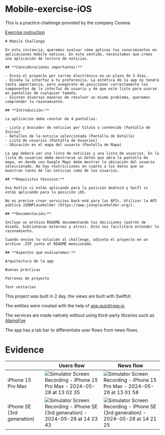 # Mobile-exercise-iOS
This is a practice challenge provided by the company Conexa

[Exercise instruction](https://conexatech.notion.site/Mobile-Challenge-d1cd3b19418d45fd92780cc228c1ac86)

```
# Mobile Challenge

En esta instancia, queremos evaluar cómo aplicas tus conocimientos en aplicaciones mobile nativas. En este sentido, necesitamos que crees una aplicación de lectura de noticias.

## **Consideraciones importantes:**

- Envía el proyecto por correo electrónico en un plazo de 3 días.
- Diseña la interfaz a tu preferencia. La estética de la app no tendrá tanta importancia, pero asegúrate de posicionar correctamente los componentes de la interfaz de usuario y de que esté listo para usarse en pantallas de cualquier tamaño.
- Existen diversas maneras de resolver un mismo problema, queremos comprender tu razonamiento.

## **Introducción:**

La aplicación debe constar de 4 pantallas:

- Lista y buscador de noticias por título o contenido (Pantalla de Inicio)
- Detalles de la noticia seleccionada (Pantalla de Detalle)
- Lista de usuarios (Pantalla de Usuarios)
- Ubicación en el mapa del usuario (Pantalla de Mapa)

La app deberá ser una lista de noticias y una lista de usuarios. En la lista de usuarios debe mostrarse un botón que abra la pantalla de mapa, en donde con Google Maps debe mostrar la ubicación del usuario seleccionado. No hay restricciones en cuanto a los datos que se muestran tanto de las noticias como de los usuarios.

## **Requisitos técnicos:**

Usa Kotlin si estás aplicando para la posición Android y Swift si estás aplicando para la posición iOS.

No es preciso crear servicios back-end para las APIs. Utilizar la API pública JSONPlaceholder (https://www.jsonplaceholder.org/).

## **Documentación:**

Incluye un archivo README documentando tus decisiones (patrón de diseño, bibliotecas externas y otros). Esto nos facilitará entender tu razonamiento.

Cuando envíes tu solución al challenge, adjunta el proyecto en un archivo .ZIP junto al README mencionado.

## **Aspectos que evaluaremos:**

Arquitectura de la app

Buenas prácticas

Patrones de proyecto

Test unitarios
```

This project was built in 2 day, the views are built with SwiftUI.

The entities were created with the help of [app.quicktype.io](https://app.quicktype.io/)

The services are made natively without using third-party libraries such as [AlamoFire](https://github.com/Alamofire/Alamofire) 

The app has a tab bar to differentiate user flows from news flows.

# Evidence


|                     | Users flow                                                                                                       | News flow                                                                                                       |
|---------------------|-----------------------------------------------------------------------------------------------------------------|-----------------------------------------------------------------------------------------------------------------|
| iPhone 15 Pro Max   | ![Simulator Screen Recording - iPhone 15 Pro Max - 2024-05-28 at 13 02 35](https://github.com/matias2806/Mobile-exercise-iOS/assets/36246975/3d460f20-58f8-410f-a578-9dbd6f2335ec) | ![Simulator Screen Recording - iPhone 15 Pro Max - 2024-05-28 at 13 01 58](https://github.com/matias2806/Mobile-exercise-iOS/assets/36246975/e3dceb19-6ede-4773-b98e-cfc04607694d) |
| iPhone SE (3rd generation) | ![Simulator Screen Recording - iPhone SE (3rd generation) - 2024-05-28 at 14 23 43](https://github.com/matias2806/Mobile-exercise-iOS/assets/36246975/22dee7f5-c228-48b8-9cf7-3d86c996a8e9) | ![Simulator Screen Recording - iPhone SE (3rd generation) - 2024-05-28 at 14 21 25](https://github.com/matias2806/Mobile-exercise-iOS/assets/36246975/71e8f201-0b40-4cff-ade3-31d8bbf458d3) |




